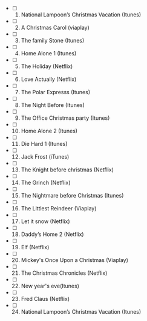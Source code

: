 - [ ] 1. National Lampoon’s Christmas Vacation (Itunes)
- [ ] 2. A Christmas Carol (viaplay)
- [ ] 3. The family Stone (Itunes)
- [ ] 4. Home Alone 1 (Itunes)
- [ ] 5. The Holiday (Netflix)
- [ ] 6. Love Actually (Netflix)
- [ ] 7. The Polar Expresss (Itunes)
- [ ] 8. The Night Before (Itunes)
- [ ] 9. The Office Christmas party (Itunes)
- [ ] 10. Home Alone 2 (Itunes)
- [ ] 11. Die Hard 1 (Itunes) 
- [ ] 12. Jack Frost (iTunes)
- [ ] 13. The Knight before christmas (Netflix)
- [ ] 14. The Grinch (Netflix)
- [ ] 15. The Nightmare before Christmas (Itunes)
- [ ] 16. The Littlest Reindeer (Viaplay)
- [ ] 17. Let it snow (Netflix)
- [ ] 18. Daddy’s Home 2 (Netflix)
- [ ] 19. Elf (Netflix)
- [ ] 20. Mickey's Once Upon a Christmas (Viaplay) 
- [ ] 21. The Christmas Chronicles (Netflix)
- [ ] 22. New year's eve(Itunes)
- [ ] 23. Fred Claus (Netflix)
- [ ] 24. National Lampoon’s Christmas Vacation (Itunes)
